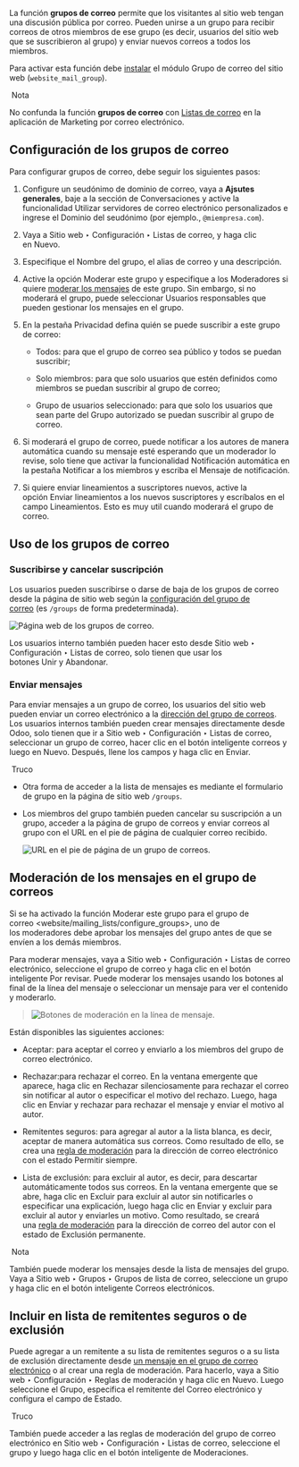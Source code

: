 La función **grupos de correo** permite que los visitantes al sitio web tengan una discusión pública por correo. Pueden unirse a un grupo para recibir correos de otros miembros de ese grupo (es decir, usuarios del sitio web que se suscribieron al grupo) y enviar nuevos correos a todos los miembros.

Para activar esta función debe [instalar](https://www.odoo.com/documentation/17.0/es/applications/general/apps_modules.html#general-install) el módulo Grupo de correo del sitio web (`website_mail_group`).

 Nota

No confunda la función **grupos de correo** con [Listas de correo](https://www.odoo.com/documentation/17.0/es/applications/marketing/email_marketing/mailing_lists.html) en la aplicación de Marketing por correo electrónico.

## Configuración de los grupos de correo[](https://www.odoo.com/documentation/17.0/es/applications/websites/website/mail_groups.html#configuring-mail-groups "Enlazar permanentemente con este título")

Para configurar grupos de correo, debe seguir los siguientes pasos:

1. Configure un seudónimo de dominio de correo, vaya a **Ajsutes generales**, baje a la sección de Conversaciones y active la funcionalidad Utilizar servidores de correo electrónico personalizados e ingrese el Dominio del seudónimo (por ejemplo., `@miempresa.com`).
    
2. Vaya a Sitio web ‣ Configuración ‣ Listas de correo, y haga clic en Nuevo.
    
3. Especifique el Nombre del grupo, el alias de correo y una descripción.
    
4. Active la opción Moderar este grupo y especifique a los Moderadores si quiere [moderar los mensajes](https://www.odoo.com/documentation/17.0/es/applications/websites/website/mail_groups.html#website-mailing-lists-moderate) de este grupo. Sin embargo, si no moderará el grupo, puede seleccionar Usuarios responsables que pueden gestionar los mensajes en el grupo.
    
5. En la pestaña Privacidad defina quién se puede suscribir a este grupo de correo:
    
    - Todos: para que el grupo de correo sea público y todos se puedan suscribir;
        
    - Solo miembros: para que solo usuarios que estén definidos como miembros se puedan suscribir al grupo de correo;
        
    - Grupo de usuarios seleccionado: para que solo los usuarios que sean parte del Grupo autorizado se puedan suscribir al grupo de correo.
        
6. Si moderará el grupo de correo, puede notificar a los autores de manera automática cuando su mensaje esté esperando que un moderador lo revise, solo tiene que activar la funcionalidad Notificación automática en la pestaña Notificar a los miembros y escriba el Mensaje de notificación.
    
7. Si quiere enviar lineamientos a suscriptores nuevos, active la opción Enviar lineamientos a los nuevos suscriptores y escríbalos en el campo Lineamientos. Esto es muy util cuando moderará el grupo de correo.
    

## Uso de los grupos de correo[](https://www.odoo.com/documentation/17.0/es/applications/websites/website/mail_groups.html#using-mail-groups "Enlazar permanentemente con este título")

### Suscribirse y cancelar suscripción[](https://www.odoo.com/documentation/17.0/es/applications/websites/website/mail_groups.html#subscribing-unsubscribing "Enlazar permanentemente con este título")

Los usuarios pueden suscribirse o darse de baja de los grupos de correo desde la página de sitio web según la [configuración del grupo de correo](https://www.odoo.com/documentation/17.0/es/applications/websites/website/mail_groups.html#website-mailing-lists-configure-groups) (es `/groups` de forma predeterminada).

![Página web de los grupos de correo.](https://www.odoo.com/documentation/17.0/es/_images/mail-group-page.png)

Los usuarios interno también pueden hacer esto desde Sitio web ‣ Configuración ‣ Listas de correo, solo tienen que usar los botones Unir y Abandonar.

### Enviar mensajes[](https://www.odoo.com/documentation/17.0/es/applications/websites/website/mail_groups.html#sending-messages "Enlazar permanentemente con este título")

Para enviar mensajes a un grupo de correo, los usuarios del sitio web pueden enviar un correo electrónico a la [dirección del grupo de correos](https://www.odoo.com/documentation/17.0/es/applications/websites/website/mail_groups.html#website-mailing-lists-configure-groups). Los usuarios internos también pueden crear mensajes directamente desde Odoo, solo tienen que ir a Sitio web ‣ Configuración ‣ Listas de correo, seleccionar un grupo de correo, hacer clic en el botón inteligente correos y luego en Nuevo. Después, llene los campos y haga clic en Enviar.

 Truco

- Otra forma de acceder a la lista de mensajes es mediante el formulario de grupo en la página de sitio web `/groups`.
    
- Los miembros del grupo también pueden cancelar su suscripción a un grupo, acceder a la página de grupo de correos y enviar correos al grupo con el URL en el pie de página de cualquier correo recibido.
    
    ![URL en el pie de página de un grupo de correos.](https://www.odoo.com/documentation/17.0/es/_images/mail-group-URLs.png)
    

## Moderación de los mensajes en el grupo de correos[](https://www.odoo.com/documentation/17.0/es/applications/websites/website/mail_groups.html#moderating-mail-group-messages "Enlazar permanentemente con este título")

Si se ha activado la función Moderar este grupo para el grupo de correo <website/mailing_lists/configure_groups>, uno de los moderadores debe aprobar los mensajes del grupo antes de que se envíen a los demás miembros.

Para moderar mensajes, vaya a Sitio web ‣ Configuración ‣ Listas de correo electrónico, seleccione el grupo de correo y haga clic en el botón inteligente Por revisar. Puede moderar los mensajes usando los botones al final de la línea del mensaje o seleccionar un mensaje para ver el contenido y moderarlo.

> ![Botones de moderación en la línea de mensaje.](https://www.odoo.com/documentation/17.0/es/_images/mail-group-moderation.png)

Están disponibles las siguientes acciones:

- Aceptar: para aceptar el correo y enviarlo a los miembros del grupo de correo electrónico.
    
- Rechazar:para rechazar el correo. En la ventana emergente que aparece, haga clic en Rechazar silenciosamente para rechazar el correo sin notificar al autor o especificar el motivo del rechazo. Luego, haga clic en Enviar y rechazar para rechazar el mensaje y enviar el motivo al autor.
    
- Remitentes seguros: para agregar al autor a la lista blanca, es decir, aceptar de manera automática sus correos. Como resultado de ello, se crea una [regla de moderación](https://www.odoo.com/documentation/17.0/es/applications/websites/website/mail_groups.html#website-mailing-lists-moderate) para la dirección de correo electrónico con el estado Permitir siempre.
    
- Lista de exclusión: para excluir al autor, es decir, para descartar automáticamente todos sus correos. En la ventana emergente que se abre, haga clic en Excluir para excluir al autor sin notificarles o especificar una explicación, luego haga clic en Enviar y excluir para excluir al autor y enviarles un motivo. Como resultado, se creará una [regla de moderación](https://www.odoo.com/documentation/17.0/es/applications/websites/website/mail_groups.html#website-mailing-lists-moderate) para la dirección de correo del autor con el estado de Exclusión permanente.
    

 Nota

También puede moderar los mensajes desde la lista de mensajes del grupo. Vaya a Sitio web ‣ Grupos ‣ Grupos de lista de correo, seleccione un grupo y haga clic en el botón inteligente Correos electrónicos.

## Incluir en lista de remitentes seguros o de exclusión[](https://www.odoo.com/documentation/17.0/es/applications/websites/website/mail_groups.html#whitelisting-blacklisting-authors "Enlazar permanentemente con este título")

Puede agregar a un remitente a su lista de remitentes seguros o a su lista de exclusión directamente desde [un mensaje en el grupo de correo electrónico](https://www.odoo.com/documentation/17.0/es/applications/websites/website/mail_groups.html#website-mailing-lists-moderate) o al crear una regla de moderación. Para hacerlo, vaya a Sitio web ‣ Configuración ‣ Reglas de moderación y haga clic en Nuevo. Luego seleccione el Grupo, especifica el remitente del Correo electrónico y configura el campo de Estado.

 Truco

También puede acceder a las reglas de moderación del grupo de correo electrónico en Sitio web ‣ Configuración ‣ Listas de correo, seleccione el grupo y luego haga clic en el botón inteligente de Moderaciones.